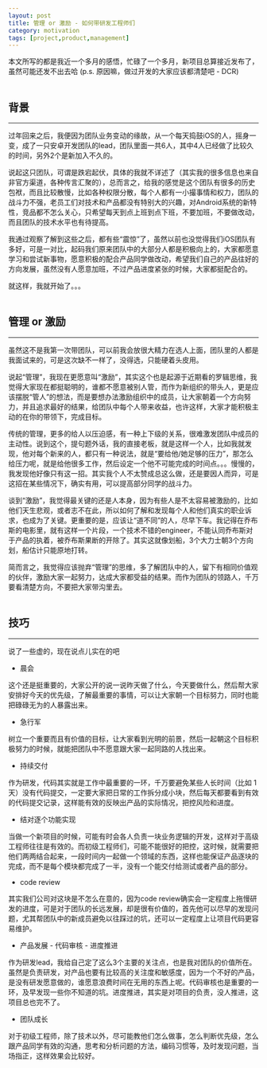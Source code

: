 ```yaml
---
layout: post
title: 管理 or 激励 - 如何带研发工程师们
category: motivation
tags: [project,product,management]
---
```


本文所写的都是我近一个多月的感悟，忙碌了一个多月，新项目总算接近发布了，虽然可能还发不出去哈 (p.s. 原因嘛，做过开发的大家应该都清楚吧 - DCR)
<br/><br/>


## 背景
***
过年回来之后，我便因为团队业务变动的缘故，从一个每天捣鼓iOS的人，摇身一变，成了一只安卓开发团队的lead，团队里面一共6人，其中4人已经做了比较久的时间，另外2个是新加入不久的。

说起这只团队，可谓是跌宕起伏，具体的我就不详述了（其实我的很多信息也来自非官方渠道，各种传言汇聚的），总而言之，给我的感觉是这个团队有很多的历史包袱，而且比较散慢，比如各种权限分散，每个人都有一小撮事情和权力，团队的战斗力不强，老员工们对技术和产品都没有特别大的兴趣，对Android系统的新特性，竞品都不怎么关心，只希望每天到点上班到点下班，不要加班，不要做改动，而且团队的技术水平也有待提高。

我通过观察了解到这些之后，都有些“震惊”了，虽然以前也没觉得我们iOS团队有多好，可是一对比，起码我们原来团队中的大部分人都是积极向上的，大家都愿意学习和尝试新事物，愿意积极的配合产品同学做改动，希望我们自己的产品往好的方向发展，虽然没有人愿意加班，不过产品进度紧张的时候，大家都挺配合的。

就这样，我就开始了。。。
<br/><br/>

## 管理 or 激励
***
虽然这不是我第一次带团队，可以前我会放很大精力在选人上面，团队里的人都是我面试来的，可是这次缺不一样了，没得选，只能硬着头皮用。

说起“管理”，我现在更愿意叫“激励”，其实这个也是起源于近期看的罗辑思维，我觉得大家现在都挺聪明的，谁都不愿意被别人管，而作为新组织的带头人，更是应该摆脱“管人”的想法，而是要想办法激励组织中的成员，让大家朝着一个方向努力，并且追求最好的结果，给团队中每个人带来收益，也许这样，大家才能积极主动的在你的带领下，完成目标。

传统的管理，更多的给人以压迫感，有一种上下级的关系，很难激发团队中成员的主动性。说到这个，提句题外话，我的直接老板，就是这样一个人，比如我就发现，他对每个新来的人，都只有一种说法，就是“要给他/她足够的压力”，那怎么给压力呢，就是给他很多工作，然后设定一个他不可能完成的时间点。。。慢慢的，我发现他好像只有这一招。其实我个人不太赞成总这么做，还是要因人而异，可是这招在某些情况下，确实有用，可以提高部分同学的战斗力。

谈到“激励”，我觉得最关键的还是人本身，因为有些人是不太容易被激励的，比如他们天生悲观，或者志不在此，所以如何了解和发现每个人和他们真实的职业诉求，也成为了关键。更重要的是，应该让“道不同”的人，尽早下车。我记得在乔布斯的电影里，就有这样一个片段，一个技术不错的engineer，不能认同乔布斯对于产品的执着，被乔布斯果断的开除了。其实这就像划船，3个大力士朝3个方向划，船估计只能原地打转。

简而言之，我觉得应该抛弃“管理”的思维，多了解团队中的人，留下有相同价值观的伙伴，激励大家一起努力，达成大家都受益的结果。而作为团队的领路人，千万要看清楚方向，不要把大家带沟里去。
<br/><br/>

## 技巧
***

说了一些虚的，现在说点儿实在的吧

* 晨会

这个还是挺重要的，大家公开的说一说昨天做了什么，今天要做什么，然后帮大家安排好今天的优先级，了解最重要的事情，可以让大家朝一个目标努力，同时也能把碌碌无为的人暴露出来。

* 急行军

树立一个重要而且有价值的目标，让大家看到光明的前景，然后一起朝这个目标积极努力的时候，就能把团队中不愿意跟大家一起同路的人找出来。

* 持续交付

作为研发，代码其实就是工作中最重要的一环，千万要避免某些人长时间（比如 1天）没有代码提交，一定要大家把日常的工作拆分成小块，然后每天都要看到有效的代码提交记录，这样能有效的反映出产品的实际情况，把控风险和进度。

* 结对逐个功能实现

当做一个新项目的时候，可能有时会各人负责一块业务逻辑的开发，这样对于高级工程师往往是有效的。而初级工程师们，可能不能很好的把控，这时候，就需要把他们两两结合起来，一段时间内一起做一个领域的东西，这样也能保证产品逐块的完成，而不是每个模块都完成了一半，没有一个能交付给测试或者产品的部分。

* code review

其实我们公司对这块是不怎么在意的，因为code review确实会一定程度上拖慢研发的进度，可是对于团队的长远发展，却是很有价值的，首先他可以尽早的发现问题，尤其帮团队中的新成员避免以往踩过的坑，还可以一定程度上让项目代码更容易维护。

* 产品发展 - 代码审核 - 进度推进

作为研发lead，我给自己定了这么3个主要的关注点，也是我对团队的价值所在。虽然是负责研发，对产品也要有比较高的关注度和敏感度，因为一个不好的产品，是没有研发愿意做的，谁愿意浪费时间在无用的东西上呢。代码审核也是重要的一环，及早发现一些你不知道的坑。进度推进，其实是对项目的负责，没人推进，这项目总也完不了。

* 团队成长

对于初级工程师，除了技术以外，尽可能教他们怎么做事，怎么判断优先级，怎么跟产品同学有效的沟通，思考和分析问题的方法，编码习惯等，及时发现问题，当场指正，这样效果会比较好。







